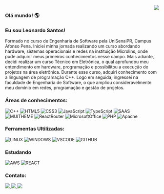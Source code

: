 

<!--
**Santos-Leo/Santos-Leo** is a ✨ _special_ ✨ repository because its `README.md` (this file) appears on your GitHub profile.

Here are some ideas to get you started:

- 🔭 I’m currently working on ...
- 🌱 I’m currently learning ...
- 👯 I’m looking to collaborate on ...
- 🤔 I’m looking for help with ...
- 💬 Ask me about ...
- 📫 How to reach me: ...
- 😄 Pronouns: ...
- ⚡ Fun fact: ...
-->

<img align="right" src="https://komarev.com/ghpvc/?username=Santos-Leo&color=008000">

### Olá mundo! 🌎
### Eu sou Leonardo Santos!

Formado no curso de Engenharia de Software pela UniSenaiPR, Campus Afonso Pena. Iniciei minha jornada realizando um curso abordando hardware, sistemas operacionais e redes na instituição Microlins, onde pude adquirir meus primeiros conhecimentos nesse campo. Mais adiante, decidi realizar um curso Técnico em Eletrônica, o qual aprofundou meu entendimento em hardware, programação e possibilitou a execução de projetos na área eletrônica. Durante esse curso, adquiri conhecimento com a linguagem de programação C++.
Logo em seguida, ingressei na faculdade de Engenharia de Software, o que ampliou consideravelmente meu domínio em redes, programação e gestão de projetos.



### Áreas de conhecimentos:
![C++](https://img.shields.io/badge/c++-%2300599C.svg?style=for-the-badge&logo=c%2B%2B&logoColor=white)
![HTML5](https://img.shields.io/badge/html5-%23E34F26.svg?style=for-the-badge&logo=html5&logoColor=white)
![CSS3](https://img.shields.io/badge/css3-%231572B6.svg?style=for-the-badge&logo=css3&logoColor=white)
![JavaScript](https://img.shields.io/badge/javascript-%23323330.svg?style=for-the-badge&logo=javascript&logoColor=%23F7DF1E)
![TypeScript](https://img.shields.io/badge/TypeScript-007ACC?style=for-the-badge&logo=typescript&logoColor=white)
![SAAS](https://img.shields.io/badge/Sass-CC6699?style=for-the-badge&logo=sass&logoColor=white)
![MUITHEME](https://img.shields.io/badge/Material--UI-0081CB?style=for-the-badge&logo=material-ui&logoColor=white)
![ReactRouter](https://img.shields.io/badge/React_Router-CA4245?style=for-the-badge&logo=react-router&logoColor=white)
![MicrosoftOffice](https://img.shields.io/badge/Microsoft_Office-D83B01?style=for-the-badge&logo=microsoft-office&logoColor=white)
![PHP](https://img.shields.io/badge/PHP-777BB4?style=for-the-badge&logo=php&logoColor=white)
![Apache](https://img.shields.io/badge/apache-%23D42029.svg?style=for-the-badge&logo=apache&logoColor=white)



### Ferramentas Ultilizadas:
![LINUX](https://img.shields.io/badge/Linux-FCC624?style=for-the-badge&logo=linux&logoColor=black)
![WINDOWS](https://img.shields.io/badge/Windows-0078D6?style=for-the-badge&logo=windows&logoColor=white)
![VSCODE](https://img.shields.io/badge/Visual_Studio_Code-0078D4?style=for-the-badge&logo=visual%20studio%20code&logoColor=white)
![GITHUB](https://img.shields.io/badge/GitHub-100000?style=for-the-badge&logo=github&logoColor=white)



### Estudando
![AWS](https://img.shields.io/badge/Amazon_AWS-FF9900?style=for-the-badge&logo=amazonaws&logoColor=white)
![REACT](https://img.shields.io/badge/React-20232A?style=for-the-badge&logo=react&logoColor=61DAFB)


### Contato:
<a href = "mailto:contactsantosleo@gmail.com">
  <img src="https://img.shields.io/badge/Gmail-D14836?style=for-the-badge&logo=gmail&logoColor=white"/>
</a>
<a href="https://www.linkedin.com/in/santos-leo/">
  <img src="https://img.shields.io/badge/Leonardo Santos-0077B5?style=for-the-badge&logo=linkedin&logoColor=white"/>
  </a>
<a href="https://port-santos-leo.vercel.app/">
  <img src="https://img.shields.io/badge/Portfolio-%230078D7?style=for-the-badge&logo=Microsoft-Edge&logoColor=white"/>
    </a>
